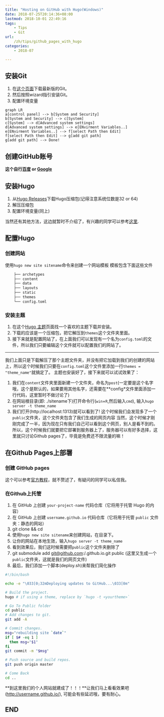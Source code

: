 ```yaml
---
title: "Hosting on GitHub with Hugo(Windows)"
date: 2018-07-25T20:14:36+08:00
lastmod: 2018-10-01 22:49:16
tags:
    - Tips
    - Git
url:
    /zh/tips/github_pages_with_hugo
categories:
    - 2018-07

---
```



## 安装Git

1. 在[这个页面](https://git-scm.com/downloads)下载最新版的Git。
2. 然后按照wizard指引安装Git。
3. 配置环境变量

```mermaid
graph LR
a[control panel] --> b[System and Security]
b[System and Security] --> c[System]
c[System] --> d[Advanced system settings]
d[Advanced system settings] --> e[ENvirment Variables..]
e[ENvirment Variables..] --> f[select Path then Edit]
f[select Path then Edit] --> g[add git path]
g[add git path] --> Done!
```

## 创建GitHub账号

**这个自行[百度](http://www.baidu.com/) or [Google](https://www.google.com/)**

## 安装Hugo

1. 从[Hugo Releases](https://github.com/gohugoio/hugo/releases)下载Hugo压缩包(记得注意系统位数是32 or 64)
2. 解压压缩包
3. 配置环境变量(同上)

当然还有其他方法，这边就暂时不介绍了，有兴趣的同学可以参考[这里](https://gohugo.io/getting-started/installing/).

## 配置Hugo

### 创建网站

使用`hugo new site sitename`命令来创建一个网站模板
模板包含下面这些文件

```bash
    ├── archetypes
    ├── content
    ├── data
    ├── layouts
    ├── static
    ├── themes
    └── config.toml
```

### 安装主题

1. 在这个[Hugo 主题](https://themes.gohugo.io/)页面找一个喜欢的主题下载并安装。
2. 下载的应该是一个压缩包，把它解压到`themes`这个文件夹里面。
3. 接下来就是配置网站了，在上面我们可以发现有一个名为`config.toml`的文件，所以我们只要编辑这个文件就可以配置我们的网站了。  

------

我们上面只是下载解压了那个主题文件夹，并没有把它加载到我们的创建的网站上，所以这个时候我们只要在`config.toml`这个文件里添加一行`themes = "theme_name"`就搞定了。
主题也安装好了，接下来就可以试试效果了：

1. 我们在`content`文件夹里面新建一个文件夹，命名为`post`(一定要是这个名字哦，这个是默认的，如果要用其他名字，还需要在**config*文件里面添加一行代码，这里暂时不做讨论了)
2. 在网站根目录(即: ./sitename下)打开命令行(`win`+`R`,然后输入`cmd`), 输入`hugo server -t theme_name`
3. 我们打开(http://localhost:1313)就可以看到了! 这个时候我们会发现多了一个`public`文件夹，这个文件夹包含了我们生成的网页内容
当然，这个时候才刚刚完成了一半，因为现在只有我们自己可以看到这个网页，别人是看不到的。所以，这个时候我们就要把它部署到服务器上了，服务器可以有好多选择，这里就只讨论Github pages了，毕竟是免费还不限流量的嘛！

## 在Github Pages上部署

### 创建 GitHub pages

这个可以参考[官方教程](https://pages.github.com/)，就不赘述了，有疑问的同学可以私信我。

### 在Github上托管

1. 在 GitHub 上创建 `your-project-name` 代码仓库（它将用于托管 Hugo 的内容）
2. 在 GitHub 上创建 `username.github.io` 代码仓库（它将用于托管 `public` 文件夹：静态的网站）
3. git clone <your-project-name-url> && cd <your-project-name>
4. 使用`hugo new site sitename`来创建网站，在<your-project-name>目录下。
5. 让你的网站在本地生效，输入`hugo server -t theme_name`
6. 看到效果后，我们这时候需要把`public`这个文件夹删除了
7. git submodule add git@github.com:<username>/<username>.github.io.git public (这里又生成一个`public`文件夹，这就是我们的网页文件)
8. 最后，我们添加一个脚本(deploy.sh)来帮我们简化操作


```bash
#!/bin/bash

echo -e "\033[0;32mDeploying updates to GitHub...\033[0m"

# Build the project.
hugo # if using a theme, replace by `hugo -t <yourtheme>`

# Go To Public folder
cd public
# Add changes to git.
git add -A

# Commit changes.
msg="rebuilding site `date`"
if [ $# -eq 1 ]
  then msg="$1"
fi
git commit -m "$msg"

# Push source and build repos.
git push origin master

# Come Back
cd ..
```


**到这里我们的个人网站就建成了！！！**让我们马上看看效果吧(http://username.github.io/), 可能会有些延迟哦，要有耐心。 

## END 
